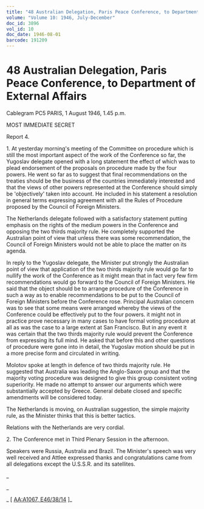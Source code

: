 ```yaml
---
title: "48 Australian Delegation, Paris Peace Conference, to Department of External Affairs"
volume: "Volume 10: 1946, July-December"
doc_id: 3896
vol_id: 10
doc_date: 1946-08-01
barcode: 191209
---
```


# 48 Australian Delegation, Paris Peace Conference, to Department of External Affairs

Cablegram PC5 PARIS, 1 August 1946, 1.45 p.m.

MOST IMMEDIATE SECRET

Report 4.

1\. At yesterday morning's meeting of the Committee on procedure which is still the most important aspect of the work of the Conference so far, the Yugoslav delegate opened with a long statement the effect of which was to plead endorsement of the proposals on procedure made by the four powers. He went so far as to suggest that final recommendations on the treaties should be the business of the countries immediately interested and that the views of other powers represented at the Conference should simply be 'objectively' taken into account. He included in his statement a resolution in general terms expressing agreement with all the Rules of Procedure proposed by the Council of Foreign Ministers.

The Netherlands delegate followed with a satisfactory statement putting emphasis on the rights of the medium powers in the Conference and opposing the two thirds majority rule. He completely supported the Australian point of view that unless there was some recommendation, the Council of Foreign Ministers would not be able to place the matter on its agenda.

In reply to the Yugoslav delegate, the Minister put strongly the Australian point of view that application of the two thirds majority rule would go far to nullify the work of the Conference as it might mean that in fact very few firm recommendations would go forward to the Council of Foreign Ministers. He said that the object should be to arrange procedure of the Conference in such a way as to enable recommendations to be put to the Council of Foreign Ministers before the Conference rose. Principal Australian concern was to see that some means were arranged whereby the views of the Conference could be effectively put to the four powers. it might not in practice prove necessary in many cases to have formal voting procedure at all as was the case to a large extent at San Francisco. But in any event it was certain that the two thirds majority rule would prevent the Conference from expressing its full mind. He asked that before this and other questions of procedure were gone into in detail, the Yugoslav motion should be put in a more precise form and circulated in writing.

Molotov spoke at length in defence of two thirds majority rule. He suggested that Australia was leading the Anglo-Saxon group and that the majority voting procedure was designed to give this group consistent voting superiority. He made no attempt to answer our arguments which were substantially accepted by Greece. General debate closed and specific amendments will be considered today.

The Netherlands is moving, on Australian suggestion, the simple majority rule, as the Minister thinks that this is better tactics.

Relations with the Netherlands are very cordial.

2\. The Conference met in Third Plenary Session in the afternoon.

Speakers were Russia, Australia and Brazil. The Minister's speech was very well received and Attlee expressed thanks and congratulations came from all delegations except the U.S.S.R. and its satellites.

_

_

_ [ [AA:A1067, E46/38/14](http://www.naa.gov.au/cgi-bin/Search?O=I&Number=191209) ]_
